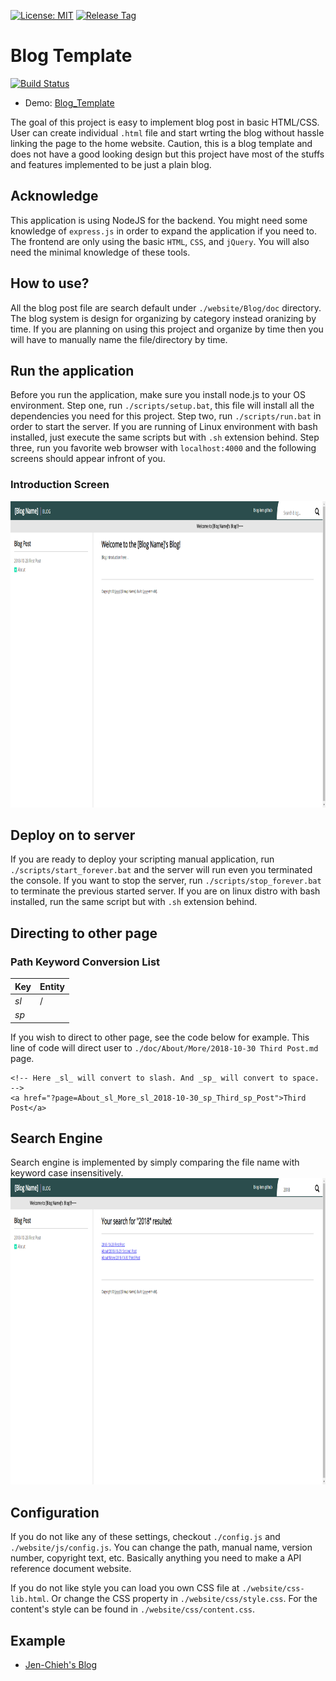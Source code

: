 [![License: MIT](https://img.shields.io/badge/License-MIT-green.svg)](https://opensource.org/licenses/MIT)
[![Release Tag](https://img.shields.io/github/tag/jcs090218/Blog_Template.svg?label=release)](https://github.com/jcs090218/Blog_Template/releases/latest)

# Blog Template

[![Build Status](https://travis-ci.com/jcs090218/Blog_Template.svg?branch=master)](https://travis-ci.com/jcs090218/Blog_Template)

* Demo: [Blog_Template](http://www.jcs-profile.com:4000)

The goal of this project is easy to implement blog post in basic 
HTML/CSS. User can create individual `.html` file and start wrting 
the blog without hassle linking the page to the home website. 
Caution, this is a blog template and does not have a good looking 
design but this project have most of the stuffs and features 
implemented to be just a plain blog.

## Acknowledge

This application is using NodeJS for the backend. You might need
some knowledge of `express.js` in order to expand the application
if you need to. The frontend are only using the basic `HTML`, `CSS`,
and `jQuery`. You will also need the minimal knowledge of these tools.

## How to use?

All the blog post file are search default under `./website/Blog/doc` 
directory. The blog system is design for organizing by category 
instead oranizing by time. If you are planning on using this 
project and organize by time then you will have to manually name 
the file/directory by time. 

## Run the application

Before you run the application, make sure you install node.js to
your OS environment. Step one, run `./scripts/setup.bat`, this
file will install all the dependencies you need for this project.
Step two, run `./scripts/run.bat` in order to start the server.
If you are running of Linux environment with bash installed, just
execute the same scripts but with `.sh` extension behind.
Step three, run you favorite web browser with `localhost:4000` and
the following screens should appear infront of you.

### Introduction Screen

<img src="./screenshot/intro_demo.png" width="930" height="490"/>

## Deploy on to server

If you are ready to deploy your scripting manual application, run
`./scripts/start_forever.bat` and the server will run even you terminated
the console. If you want to stop the server, run `./scripts/stop_forever.bat`
to terminate the previous started server. If you are on linux distro
with bash installed, run the same script but with `.sh` extension behind.

## Directing to other page

### Path Keyword Conversion List

| Key  | Entity |
|------|--------|
| _sl_ | /      |
| _sp_ |        |

If you wish to direct to other page, see the code below for example. This 
line of code will direct user to `./doc/About/More/2018-10-30 Third Post.md` page.
```
<!-- Here _sl_ will convert to slash. And _sp_ will convert to space. -->
<a href="?page=About_sl_More_sl_2018-10-30_sp_Third_sp_Post">Third Post</a>
```

## Search Engine

Search engine is implemented by simply comparing the file name with keyword 
case insensitively.
<img src="./screenshot/search_demo.png" width="930" height="490"/>

## Configuration

If you do not like any of these settings, checkout `./config.js` and `./website/js/config.js`.
You can change the path, manual name, version number, copyright text, etc.
Basically anything you need to make a API reference document website.

If you do not like style you can load you own CSS file at `./website/css-lib.html`.
Or change the CSS property in `./website/css/style.css`. For the content's style can
be found in `./website/css/content.css`.

## Example

* [Jen-Chieh's Blog](http://www.jcs-profile.com:4001)
